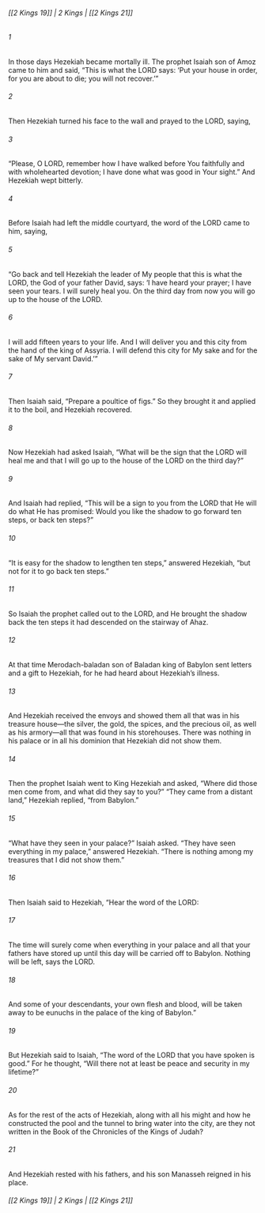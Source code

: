 ###### [[2 Kings 19]] | 2 Kings | [[2 Kings 21]]

###### 1
In those days Hezekiah became mortally ill. The prophet Isaiah son of Amoz came to him and said, “This is what the LORD says: ‘Put your house in order, for you are about to die; you will not recover.’”
###### 2
Then Hezekiah turned his face to the wall and prayed to the LORD, saying,
###### 3
“Please, O LORD, remember how I have walked before You faithfully and with wholehearted devotion; I have done what was good in Your sight.” And Hezekiah wept bitterly.
###### 4
Before Isaiah had left the middle courtyard, the word of the LORD came to him, saying,
###### 5
“Go back and tell Hezekiah the leader of My people that this is what the LORD, the God of your father David, says: ‘I have heard your prayer; I have seen your tears. I will surely heal you. On the third day from now you will go up to the house of the LORD.
###### 6
I will add fifteen years to your life. And I will deliver you and this city from the hand of the king of Assyria. I will defend this city for My sake and for the sake of My servant David.’”
###### 7
Then Isaiah said, “Prepare a poultice of figs.” So they brought it and applied it to the boil, and Hezekiah recovered.
###### 8
Now Hezekiah had asked Isaiah, “What will be the sign that the LORD will heal me and that I will go up to the house of the LORD on the third day?”
###### 9
And Isaiah had replied, “This will be a sign to you from the LORD that He will do what He has promised: Would you like the shadow to go forward ten steps, or back ten steps?”
###### 10
“It is easy for the shadow to lengthen ten steps,” answered Hezekiah, “but not for it to go back ten steps.”
###### 11
So Isaiah the prophet called out to the LORD, and He brought the shadow back the ten steps it had descended on the stairway of Ahaz.
###### 12
At that time Merodach-baladan son of Baladan king of Babylon sent letters and a gift to Hezekiah, for he had heard about Hezekiah’s illness.
###### 13
And Hezekiah received the envoys and showed them all that was in his treasure house—the silver, the gold, the spices, and the precious oil, as well as his armory—all that was found in his storehouses. There was nothing in his palace or in all his dominion that Hezekiah did not show them.
###### 14
Then the prophet Isaiah went to King Hezekiah and asked, “Where did those men come from, and what did they say to you?” “They came from a distant land,” Hezekiah replied, “from Babylon.”
###### 15
“What have they seen in your palace?” Isaiah asked. “They have seen everything in my palace,” answered Hezekiah. “There is nothing among my treasures that I did not show them.”
###### 16
Then Isaiah said to Hezekiah, “Hear the word of the LORD:
###### 17
The time will surely come when everything in your palace and all that your fathers have stored up until this day will be carried off to Babylon. Nothing will be left, says the LORD.
###### 18
And some of your descendants, your own flesh and blood, will be taken away to be eunuchs in the palace of the king of Babylon.”
###### 19
But Hezekiah said to Isaiah, “The word of the LORD that you have spoken is good.” For he thought, “Will there not at least be peace and security in my lifetime?”
###### 20
As for the rest of the acts of Hezekiah, along with all his might and how he constructed the pool and the tunnel to bring water into the city, are they not written in the Book of the Chronicles of the Kings of Judah?
###### 21
And Hezekiah rested with his fathers, and his son Manasseh reigned in his place.

###### [[2 Kings 19]] | 2 Kings | [[2 Kings 21]]

